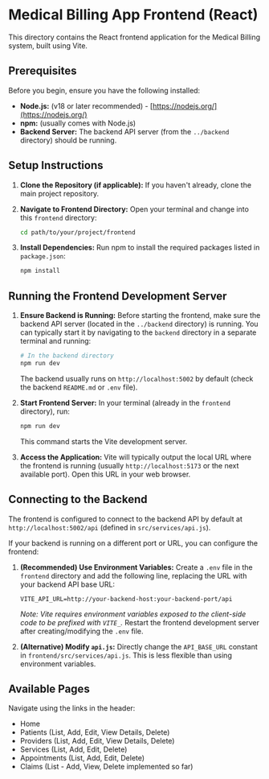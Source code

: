 # Medical Billing App Frontend (React)

This directory contains the React frontend application for the Medical Billing system, built using Vite.

## Prerequisites

Before you begin, ensure you have the following installed:

*   **Node.js:** (v18 or later recommended) - [https://nodejs.org/](https://nodejs.org/)
*   **npm:** (usually comes with Node.js)
*   **Backend Server:** The backend API server (from the `../backend` directory) should be running.

## Setup Instructions

1.  **Clone the Repository (if applicable):**
    If you haven't already, clone the main project repository.

2.  **Navigate to Frontend Directory:**
    Open your terminal and change into this `frontend` directory:
    ```bash
    cd path/to/your/project/frontend
    ```

3.  **Install Dependencies:**
    Run npm to install the required packages listed in `package.json`:
    ```bash
    npm install
    ```

## Running the Frontend Development Server

1.  **Ensure Backend is Running:** Before starting the frontend, make sure the backend API server (located in the `../backend` directory) is running. You can typically start it by navigating to the `backend` directory in a separate terminal and running:
    ```bash
    # In the backend directory
    npm run dev
    ```
    The backend usually runs on `http://localhost:5002` by default (check the backend `README.md` or `.env` file).

2.  **Start Frontend Server:**
    In your terminal (already in the `frontend` directory), run:
    ```bash
    npm run dev
    ```
    This command starts the Vite development server.

3.  **Access the Application:**
    Vite will typically output the local URL where the frontend is running (usually `http://localhost:5173` or the next available port). Open this URL in your web browser.

## Connecting to the Backend

The frontend is configured to connect to the backend API by default at `http://localhost:5002/api` (defined in `src/services/api.js`).

If your backend is running on a different port or URL, you can configure the frontend:

1.  **(Recommended) Use Environment Variables:** Create a `.env` file in the `frontend` directory and add the following line, replacing the URL with your backend API base URL:
    ```dotenv
    VITE_API_URL=http://your-backend-host:your-backend-port/api
    ```
    *Note: Vite requires environment variables exposed to the client-side code to be prefixed with `VITE_`.* Restart the frontend development server after creating/modifying the `.env` file.

2.  **(Alternative) Modify `api.js`:** Directly change the `API_BASE_URL` constant in `frontend/src/services/api.js`. This is less flexible than using environment variables.

## Available Pages

Navigate using the links in the header:

*   Home
*   Patients (List, Add, Edit, View Details, Delete)
*   Providers (List, Add, Edit, View Details, Delete)
*   Services (List, Add, Edit, Delete)
*   Appointments (List, Add, Edit, Delete)
*   Claims (List - Add, View, Delete implemented so far)
